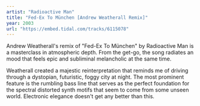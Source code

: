 ```yaml
---
artist: "Radioactive Man"
title: "Fed-Ex To München [Andrew Weatherall Remix]"
year: 2003
url: "https://embed.tidal.com/tracks/6115078"
---
```


Andrew Weatherall's remix of "Fed-Ex To München" by Radioactive Man is a
masterclass in atmospheric depth. From the get-go, the song radiates an mood
that feels epic and subliminal melancholic at the same time.

Weatherall created a majestic reinterpretation that reminds me of driving
through a dystopian, futuristic, foggy city at night. The most prominent feature
is the rumbling bass line that serves as the perfect foundation for the
spectral distorted synth motifs that seem to come from some unseen world.
Electronic elegance doesn't get any better than this.
